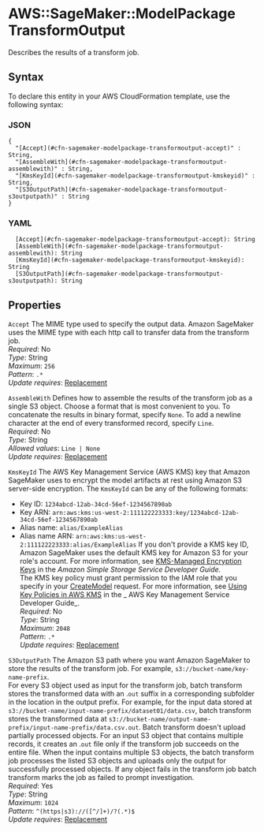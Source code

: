 # AWS::SageMaker::ModelPackage TransformOutput<a name="aws-properties-sagemaker-modelpackage-transformoutput"></a>

Describes the results of a transform job\.

## Syntax<a name="aws-properties-sagemaker-modelpackage-transformoutput-syntax"></a>

To declare this entity in your AWS CloudFormation template, use the following syntax:

### JSON<a name="aws-properties-sagemaker-modelpackage-transformoutput-syntax.json"></a>

```
{
  "[Accept](#cfn-sagemaker-modelpackage-transformoutput-accept)" : String,
  "[AssembleWith](#cfn-sagemaker-modelpackage-transformoutput-assemblewith)" : String,
  "[KmsKeyId](#cfn-sagemaker-modelpackage-transformoutput-kmskeyid)" : String,
  "[S3OutputPath](#cfn-sagemaker-modelpackage-transformoutput-s3outputpath)" : String
}
```

### YAML<a name="aws-properties-sagemaker-modelpackage-transformoutput-syntax.yaml"></a>

```
  [Accept](#cfn-sagemaker-modelpackage-transformoutput-accept): String
  [AssembleWith](#cfn-sagemaker-modelpackage-transformoutput-assemblewith): String
  [KmsKeyId](#cfn-sagemaker-modelpackage-transformoutput-kmskeyid): String
  [S3OutputPath](#cfn-sagemaker-modelpackage-transformoutput-s3outputpath): String
```

## Properties<a name="aws-properties-sagemaker-modelpackage-transformoutput-properties"></a>

`Accept` <a name="cfn-sagemaker-modelpackage-transformoutput-accept"></a>
The MIME type used to specify the output data\. Amazon SageMaker uses the MIME type with each http call to transfer data from the transform job\.  
_Required_: No  
_Type_: String  
_Maximum_: `256`  
_Pattern_: `.*`  
_Update requires_: [Replacement](https://docs.aws.amazon.com/AWSCloudFormation/latest/UserGuide/using-cfn-updating-stacks-update-behaviors.html#update-replacement)

`AssembleWith` <a name="cfn-sagemaker-modelpackage-transformoutput-assemblewith"></a>
Defines how to assemble the results of the transform job as a single S3 object\. Choose a format that is most convenient to you\. To concatenate the results in binary format, specify `None`\. To add a newline character at the end of every transformed record, specify `Line`\.  
_Required_: No  
_Type_: String  
_Allowed values_: `Line | None`  
_Update requires_: [Replacement](https://docs.aws.amazon.com/AWSCloudFormation/latest/UserGuide/using-cfn-updating-stacks-update-behaviors.html#update-replacement)

`KmsKeyId` <a name="cfn-sagemaker-modelpackage-transformoutput-kmskeyid"></a>
The AWS Key Management Service \(AWS KMS\) key that Amazon SageMaker uses to encrypt the model artifacts at rest using Amazon S3 server\-side encryption\. The `KmsKeyId` can be any of the following formats:

- Key ID: `1234abcd-12ab-34cd-56ef-1234567890ab`
- Key ARN: `arn:aws:kms:us-west-2:111122223333:key/1234abcd-12ab-34cd-56ef-1234567890ab`
- Alias name: `alias/ExampleAlias`
- Alias name ARN: `arn:aws:kms:us-west-2:111122223333:alias/ExampleAlias`
  If you don't provide a KMS key ID, Amazon SageMaker uses the default KMS key for Amazon S3 for your role's account\. For more information, see [KMS\-Managed Encryption Keys](https://docs.aws.amazon.com/AmazonS3/latest/dev/UsingKMSEncryption.html) in the _Amazon Simple Storage Service Developer Guide\._  
  The KMS key policy must grant permission to the IAM role that you specify in your [CreateModel](https://docs.aws.amazon.com/sagemaker/latest/APIReference/API_CreateModel.html) request\. For more information, see [Using Key Policies in AWS KMS](https://docs.aws.amazon.com/kms/latest/developerguide/key-policies.html) in the _ AWS Key Management Service Developer Guide_\.  
  _Required_: No  
  _Type_: String  
  _Maximum_: `2048`  
  _Pattern_: `.*`  
  _Update requires_: [Replacement](https://docs.aws.amazon.com/AWSCloudFormation/latest/UserGuide/using-cfn-updating-stacks-update-behaviors.html#update-replacement)

`S3OutputPath` <a name="cfn-sagemaker-modelpackage-transformoutput-s3outputpath"></a>
The Amazon S3 path where you want Amazon SageMaker to store the results of the transform job\. For example, `s3://bucket-name/key-name-prefix`\.  
For every S3 object used as input for the transform job, batch transform stores the transformed data with an \.`out` suffix in a corresponding subfolder in the location in the output prefix\. For example, for the input data stored at `s3://bucket-name/input-name-prefix/dataset01/data.csv`, batch transform stores the transformed data at `s3://bucket-name/output-name-prefix/input-name-prefix/data.csv.out`\. Batch transform doesn't upload partially processed objects\. For an input S3 object that contains multiple records, it creates an \.`out` file only if the transform job succeeds on the entire file\. When the input contains multiple S3 objects, the batch transform job processes the listed S3 objects and uploads only the output for successfully processed objects\. If any object fails in the transform job batch transform marks the job as failed to prompt investigation\.  
_Required_: Yes  
_Type_: String  
_Maximum_: `1024`  
_Pattern_: `^(https|s3)://([^/]+)/?(.*)$`  
_Update requires_: [Replacement](https://docs.aws.amazon.com/AWSCloudFormation/latest/UserGuide/using-cfn-updating-stacks-update-behaviors.html#update-replacement)
